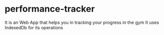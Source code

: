 # performance-tracker
It is an Web App that helps you in tracking your progress in the gym 
It uses IndexedDb for its operations
